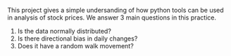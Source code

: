 This project gives a simple undersanding of how python tools can be used in analysis of stock prices. 
We answer 3 main questions in this practice. 
1. Is the data normally distributed?
2. Is there directional bias in daily changes?
3. Does it have a random walk movement?

